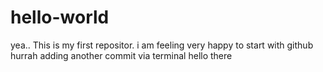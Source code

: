 # hello-world
yea.. This is my first repositor.
i am feeling very happy to start with github
hurrah adding another commit via terminal
hello there
